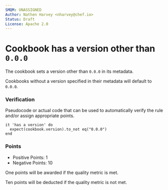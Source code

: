 ```yaml
---
SMQM: UNASSIGNED
Author: Nathen Harvey <nharvey@chef.io>
Status: Draft
License: Apache 2.0
---
```


# Cookbook has a version other than `0.0.0`

The cookbook sets a version other than `0.0.0` in its metadata.

Cookbooks without a version specified in their metadata will default to `0.0.0`.  

### Verification

Pseudocode or actual code that can be used to automatically verify the rule and/or assign appropriate points.

    it 'has a version' do
      expect(cookbook.version).to_not eq("0.0.0")
    end

### Points

* Positive Points:  1
* Negative Points: 10

One points will be awarded if the quality metric is met.

Ten points will be deducted if the quality metric is not met.
